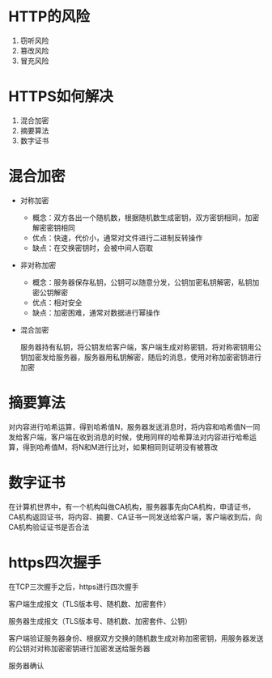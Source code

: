 # HTTP的风险

1. 窃听风险
2. 篡改风险
3. 冒充风险

# HTTPS如何解决

1. 混合加密
2. 摘要算法
3. 数字证书

# 混合加密

- 对称加密

  - 概念：双方各出一个随机数，根据随机数生成密钥，双方密钥相同，加密解密密钥相同
  - 优点：快速，代价小，通常对文件进行二进制反转操作
  - 缺点：在交换密钥时，会被中间人窃取

- 非对称加密

  - 概念：服务器保存私钥，公钥可以随意分发，公钥加密私钥解密，私钥加密公钥解密
  - 优点：相对安全
  - 缺点：加密困难，通常对数据进行幂操作

- 混合加密

  服务器持有私钥，将公钥发给客户端，客户端生成对称密钥，将对称密钥用公钥加密发给服务器，服务器用私钥解密，随后的消息，使用对称加密密钥进行加密

# 摘要算法

对内容进行哈希运算，得到哈希值N，服务器发送消息时，将内容和哈希值N一同发给客户端，客户端在收到消息的时候，使用同样的哈希算法对内容进行哈希运算，得到哈希值M，将N和M进行比对，如果相同则证明没有被篡改

# 数字证书

在计算机世界中，有一个机构叫做CA机构，服务器事先向CA机构，申请证书，CA机构返回证书，将内容、摘要、CA证书一同发送给客户端，客户端收到后，向CA机构验证证书是否合法

# https四次握手

在TCP三次握手之后，https进行四次握手

客户端生成报文（TLS版本号、随机数、加密套件）

服务器生成报文（TLS版本号、随机数、加密套件、公钥）

客户端验证服务器身份、根据双方交换的随机数生成对称加密密钥，用服务器发送的公钥对对称加密密钥进行加密发送给服务器

服务器确认